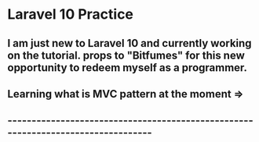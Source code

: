 # Laravel 10 Practice

## I am just new to Laravel 10 and currently working on the tutorial. props to "Bitfumes" for this new opportunity to redeem myself as a programmer. 

## Learning what is MVC pattern at the moment =>

## ---------------------------------------------------------------------------------